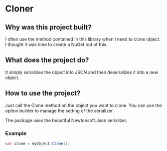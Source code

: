 # Cloner

## Why was this project built?
I often use the method contained in this library when I need to clone object. I thought it was time to create a NuGet out of this.

## What does the project do?
It simply serializes the object into JSON and then deserializes it into a new object.

## How to use the project?
Just call the Clone method on the object you want to clone. You can use the option builder to manage the setting of the serializer. 

The package uses the beautiful Newtonsoft.Json serializer.

### Example
```c#
var clone = myObject.Clone();
```
